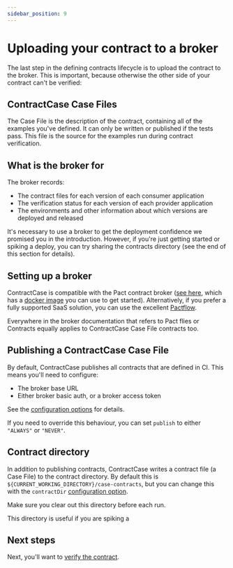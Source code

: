 ```yaml
---
sidebar_position: 9
---
```


# Uploading your contract to a broker

The last step in the defining contracts lifecycle is to upload the contract to the broker. This is important, because otherwise the other side of your contract can't be verified:

## ContractCase Case Files

The Case File is the description of the contract, containing all of the examples
you've defined. It can only be written or published if the tests pass. This file is the source for the examples run during contract verification.

## What is the broker for

The broker records:

- The contract files for each version of each consumer application
- The verification status for each version of each provider application
- The environments and other information about which versions are deployed and released

It's necessary to use a broker to get the deployment confidence we promised you in the introduction. However, if you're just getting started or spiking a deploy, you can try sharing the contracts directory (see the end of this section for details).

## Setting up a broker

ContractCase is compatible with the Pact contract broker ([see here](https://docs.pact.io/pact_broker), which has a [docker image](https://hub.docker.com/r/pactfoundation/pact-broker) you can use to get started). Alternatively, if you prefer a fully supported SaaS solution, you can use the excellent [Pactflow](https://pactflow.io/).

Everywhere in the broker documentation that refers to Pact flies or Contracts equally applies to ContractCase Case File contracts too.

## Publishing a ContractCase Case File

By default, ContractCase publishes all contracts that are defined in CI. This means you'll need to configure:

- The broker base URL
- Either broker basic auth, or a broker access token

See the [configuration options](../reference/configuring) for details.

If you need to override this behaviour, you can set `publish` to either `"ALWAYS"` or `"NEVER"`.

## Contract directory

In addition to publishing contracts, ContractCase writes a contract file (a Case File) to the
contract directory. By default this is
`${CURRENT_WORKING_DIRECTORY}/case-contracts`, but you can change this with the
`contractDir` [configuration option](../reference/configuring).

Make sure you clear out this directory before each run.

This directory is useful if you are spiking a

## Next steps

Next, you'll want to [verify the contract](../verifying-contracts).
